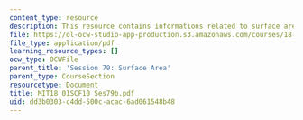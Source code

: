 ```yaml
---
content_type: resource
description: This resource contains informations related to surface area.
file: https://ol-ocw-studio-app-production.s3.amazonaws.com/courses/18-01sc-single-variable-calculus-fall-2010/dd3b0303c4dd500cacac6ad061548b48_MIT18_01SCF10_Ses79b.pdf
file_type: application/pdf
learning_resource_types: []
ocw_type: OCWFile
parent_title: 'Session 79: Surface Area'
parent_type: CourseSection
resourcetype: Document
title: MIT18_01SCF10_Ses79b.pdf
uid: dd3b0303-c4dd-500c-acac-6ad061548b48
---
```

